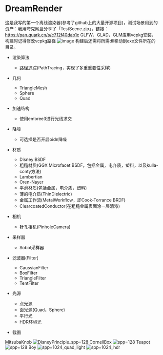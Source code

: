 # DreamRender
这是我写的第一个离线渲染器(参考了github上的大量开源项目)，测试场景用到的资产：我用夸克网盘分享了「TestScene.zip」，链接：https://pan.quark.cn/s/c712f40dab1c
GLFW，GLAD，GLM库用vcpkg安装，构建时记得修改vcpkg路径
![image](https://github.com/qaz123w/DreamRender/assets/75780167/99953c96-80ea-4e0d-a902-e892995be9d0)
构建后还需将所需dll移动到exe文件所在的目录。

- 渲染算法
  - 路径追踪(PathTracing，实现了多重重要性采样)

- 几何
  - TriangleMesh
  - Sphere
  - Quad

- 加速结构
  - 使用embree3进行光线求交

- 降噪
  - 可选择是否开启oidn降噪

- 材质
  - Disney BSDF
  - 粗糙材质(GGX Microfacet BSDF，包括金属，电介质，塑料，以及kulla-conty方法)
  - Lambertian
  - Oren-Nayer
  - 平滑材质(包括金属，电介质，塑料)
  - 薄的电介质(ThinDielectric)
  - 金属工作流(MetalWorkflow，即Cook-Torrance BRDF)
  - ClearcoatedConductor(在粗糙金属表面涂一层清漆)

- 相机
  - 针孔相机(PinholeCamera)

- 采样器
  - Sobol采样器

- 滤波器(Filter)
  - GaussianFilter
  - BoxFilter
  - TriangleFilter
  - TentFilter

- 光源
  - 点光源
  - 面光源(Quad，Sphere)
  - 平行光
  - HDR环境光

- 截图

MitsubaKnob
![DisneyPrinciple_spp=128](https://github.com/qaz123w/DreamRender/assets/75780167/bfa099a5-f65f-48eb-acf0-280e43ee95c3)
CornellBox
![spp=128](https://github.com/qaz123w/DreamRender/assets/75780167/10bd6784-cb64-40a6-968f-15346f246a96)
Teapot
![spp=128](https://github.com/qaz123w/DreamRender/assets/75780167/aacae0d8-54c6-4f92-801d-492d3ae1a2cd)
Boy
![spp=1024_quad_light](https://github.com/qaz123w/DreamRender/assets/75780167/eb1a7b93-299f-4c9d-8552-68534994665a)
![spp=1024_hdr](https://github.com/qaz123w/DreamRender/assets/75780167/848615c9-05f1-479b-8e7a-f8ef751cafc1)

